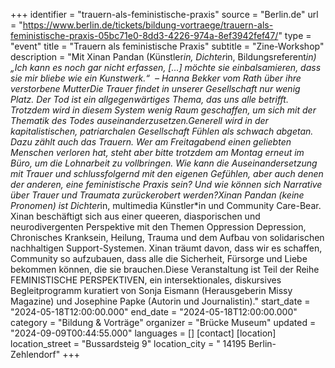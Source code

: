 +++
identifier = "trauern-als-feministische-praxis"
source = "Berlin.de"
url = "https://www.berlin.de/tickets/bildung-vortraege/trauern-als-feministische-praxis-05bc71e0-8dd3-4226-974a-8ef3942fef47/"
type = "event"
title = "Trauern als feministische Praxis"
subtitle = "Zine-Workshop"
description = "Mit Xinan Pandan (Künstler*in, Dichter*in, Bildungsreferent*in)„Ich kann es noch gar nicht erfassen, [...] möchte sie einbalsamieren, dass sie mir bliebe wie ein Kunstwerk.“  – Hanna Bekker vom Rath über ihre verstorbene MutterDie Trauer findet in unserer Gesellschaft nur wenig Platz. Der Tod ist ein allgegenwärtiges Thema, das uns alle betrifft. Trotzdem wird in diesem System wenig Raum geschaffen, um sich mit der Thematik des Todes auseinanderzusetzen.Generell wird in der kapitalistischen, patriarchalen Gesellschaft Fühlen als schwach abgetan. Dazu zählt auch das Trauern. Wer am Freitagabend einen geliebten Menschen verloren hat, steht aber bitte trotzdem am Montag erneut im Büro, um die Lohnarbeit zu vollbringen. Wie kann die Auseinandersetzung mit Trauer und schlussfolgernd mit den eigenen Gefühlen, aber auch denen der anderen, eine feministische Praxis sein? Und wie können sich Narrative über Trauer und Traumata zurückerobert werden?Xinan Pandan (keine Pronomen) ist Dichter*in, multimedia Künstler*in und Community Care-Bear. Xinan beschäftigt sich aus einer queeren, diasporischen und neurodivergenten Perspektive mit den Themen Oppression Depression, Chronisches Kranksein, Heilung, Trauma und dem Aufbau von solidarischen nachhaltigen Support-Systemen. Xinan träumt davon, dass wir es schaffen, Community so aufzubauen, dass alle die Sicherheit, Fürsorge und Liebe bekommen können, die sie brauchen.Diese Veranstaltung ist Teil der Reihe FEMINISTISCHE PERSPEKTIVEN, ein intersektionales, diskursives Begleitprogramm kuratiert von Sonja Eismann (Herausgeberin Missy Magazine) und Josephine Papke (Autorin und Journalistin)."
start_date = "2024-05-18T12:00:00.000"
end_date = "2024-05-18T12:00:00.000"
category = "Bildung & Vorträge"
organizer = "Brücke Museum"
updated = "2024-09-09T00:44:55.000"
languages = []
[contact]
[location]
location_street = "Bussardsteig 9"
location_city = " 14195 Berlin-Zehlendorf"
+++